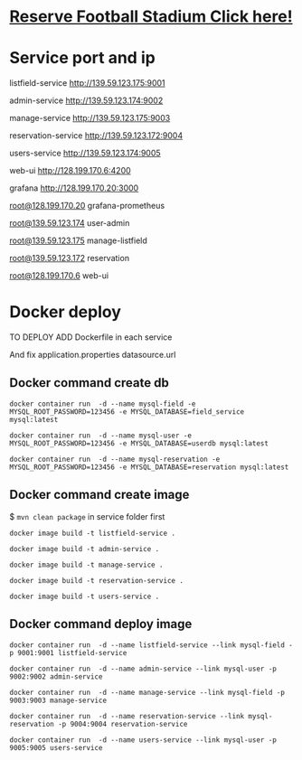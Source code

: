 # [Reserve Football Stadium Click here!](http://128.199.170.6:4200)

# Service port and ip

listfield-service     http://139.59.123.175:9001

admin-service         http://139.59.123.174:9002

manage-service        http://139.59.123.175:9003

reservation-service   http://139.59.123.172:9004

users-service         http://139.59.123.174:9005

web-ui                http://128.199.170.6:4200

grafana               http://128.199.170.20:3000

root@128.199.170.20    grafana-prometheus

root@139.59.123.174    user-admin

root@139.59.123.175    manage-listfield

root@139.59.123.172    reservation

root@128.199.170.6     web-ui

# Docker deploy

TO DEPLOY ADD Dockerfile in each service

And fix application.properties datasource.url

## Docker command create db

`docker container run  -d --name mysql-field -e MYSQL_ROOT_PASSWORD=123456 -e MYSQL_DATABASE=field_service mysql:latest`

`docker container run  -d --name mysql-user -e MYSQL_ROOT_PASSWORD=123456 -e MYSQL_DATABASE=userdb mysql:latest`

`docker container run  -d --name mysql-reservation -e MYSQL_ROOT_PASSWORD=123456 -e MYSQL_DATABASE=reservation mysql:latest`

## Docker command create image

$ `mvn clean package` in service folder first

`docker image build -t listfield-service .`

`docker image build -t admin-service .`

`docker image build -t manage-service .`

`docker image build -t reservation-service .`

`docker image build -t users-service .`

## Docker command deploy image

`docker container run  -d --name listfield-service --link mysql-field -p 9001:9001 listfield-service`

`docker container run  -d --name admin-service --link mysql-user -p 9002:9002 admin-service`

`docker container run  -d --name manage-service --link mysql-field -p 9003:9003 manage-service`

`docker container run  -d --name reservation-service --link mysql-reservation -p 9004:9004 reservation-service`

`docker container run  -d --name users-service --link mysql-user -p 9005:9005 users-service`
